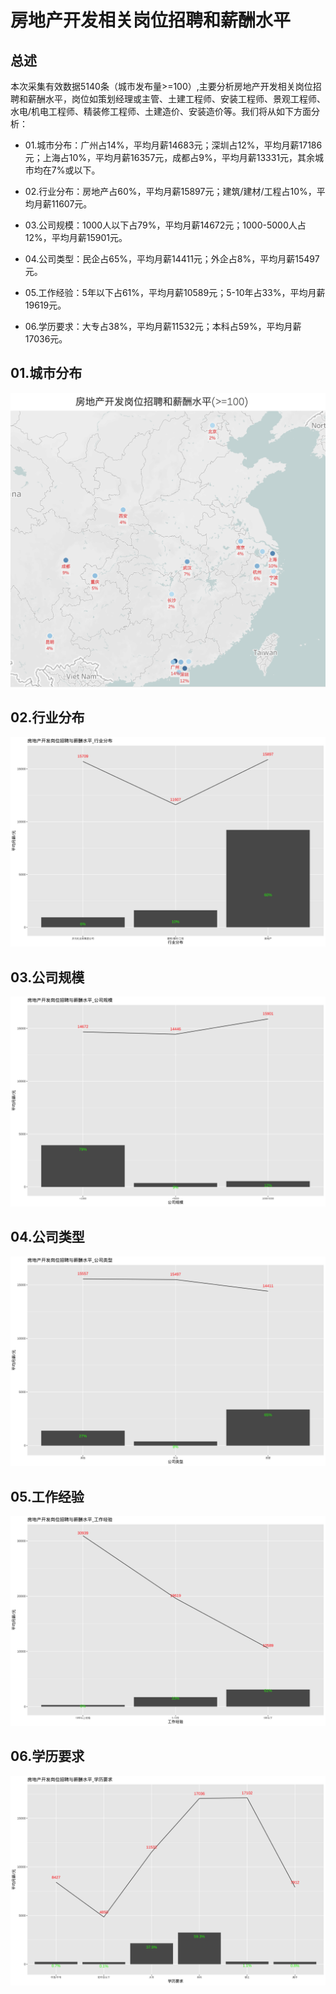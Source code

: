# 房地产开发相关岗位招聘和薪酬水平

## 总述

本次采集有效数据5140条（城市发布量\>=100）,主要分析房地产开发相关岗位招聘和薪酬水平，岗位如策划经理或主管、土建工程师、安装工程师、景观工程师、水电/机电工程师、精装修工程师、土建造价、安装造价等。我们将从如下方面分析：

-   01.城市分布：广州占14%，平均月薪14683元；深圳占12%，平均月薪17186元；上海占10%，平均月薪16357元，成都占9%，平均月薪13331元，其余城市均在7%或以下。

-   02.行业分布：房地产占60%，平均月薪15897元；建筑/建材/工程占10%，平均月薪11607元。

-   03.公司规模：1000人以下占79%，平均月薪14672元；1000-5000人占12%，平均月薪15901元。

-   04.公司类型：民企占65%，平均月薪14411元；外企占8%，平均月薪15497元。

-   05.工作经验：5年以下占61%，平均月薪10589元；5-10年占33%，平均月薪19619元。

-   06.学历要求：大专占38%，平均月薪11532元；本科占59%，平均月薪17036元。

## 01.城市分布

![roadmap](Rplot01_roadmap.png)

## 02.行业分布

![industries](Rplot02_industries.png)

## 03.公司规模

![com_size](Rplot03_com_size.png)

## 04.公司类型

![com_type](Rplot04_com_type.png)

## 05.工作经验

![experience](Rplot05_experience.png)

## 06.学历要求

![education](Rplot06_education.png)
